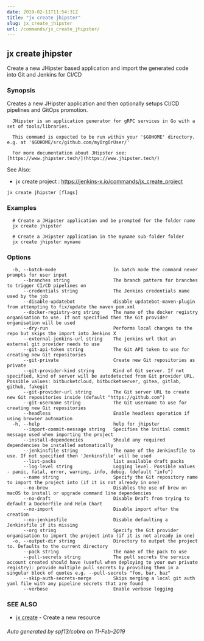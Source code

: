 ```yaml
---
date: 2019-02-11T11:54:31Z
title: "jx create jhipster"
slug: jx_create_jhipster
url: /commands/jx_create_jhipster/
---
```

## jx create jhipster

Create a new JHipster based application and import the generated code into Git and Jenkins for CI/CD

### Synopsis

Creates a new JHipster application and then optionally setups CI/CD pipelines and GitOps promotion.
  
      JHipster is an application generator for gRPC services in Go with a set of tools/libraries.
  
      This command is expected to be run within your '$GOHOME' directory. e.g. at '$GOHOME/src/github.com/myOrgOrUser/'
  
      For more documentation about JHipster see: [https://www.jhipster.tech/](https://www.jhipster.tech/)
  
See Also: 

  * jx create project : https://jenkins-x.io/commands/jx_create_project

```
jx create jhipster [flags]
```

### Examples

```
  # Create a JHipster application and be prompted for the folder name
  jx create jhipster
  
  # Create a JHipster application in the myname sub-folder folder
  jx create jhipster myname
```

### Options

```
  -b, --batch-mode                     In batch mode the command never prompts for user input
      --branches string                The branch pattern for branches to trigger CI/CD pipelines on
      --credentials string             The Jenkins credentials name used by the job
      --disable-updatebot              disable updatebot-maven-plugin from attempting to fix/update the maven pom.xml
      --docker-registry-org string     The name of the docker registry organisation to use. If not specified then the Git provider organisation will be used
      --dry-run                        Performs local changes to the repo but skips the import into Jenkins X
      --external-jenkins-url string    The jenkins url that an external git provider needs to use
      --git-api-token string           The Git API token to use for creating new Git repositories
      --git-private                    Create new Git repositories as private
      --git-provider-kind string       Kind of Git server. If not specified, kind of server will be autodetected from Git provider URL. Possible values: bitbucketcloud, bitbucketserver, gitea, gitlab, github, fakegit
      --git-provider-url string        The Git server URL to create new Git repositories inside (default "https://github.com")
      --git-username string            The Git username to use for creating new Git repositories
      --headless                       Enable headless operation if using browser automation
  -h, --help                           help for jhipster
      --import-commit-message string   Specifies the initial commit message used when importing the project
      --install-dependencies           Should any required dependencies be installed automatically
      --jenkinsfile string             The name of the Jenkinsfile to use. If not specified then 'Jenkinsfile' will be used
      --list-packs                     list available draft packs
      --log-level string               Logging level. Possible values - panic, fatal, error, warning, info, debug. (default "info")
      --name string                    Specify the Git repository name to import the project into (if it is not already in one)
      --no-brew                        Disables the use of brew on macOS to install or upgrade command line dependencies
      --no-draft                       Disable Draft from trying to default a Dockerfile and Helm Chart
      --no-import                      Disable import after the creation
      --no-jenkinsfile                 Disable defaulting a Jenkinsfile if its missing
      --org string                     Specify the Git provider organisation to import the project into (if it is not already in one)
  -o, --output-dir string              Directory to output the project to. Defaults to the current directory
      --pack string                    The name of the pack to use
      --pull-secrets string            The pull secrets the service account created should have (useful when deploying to your own private registry): provide multiple pull secrets by providing them in a singular block of quotes e.g. --pull-secrets "foo, bar, baz"
      --skip-auth-secrets-merge        Skips merging a local git auth yaml file with any pipeline secrets that are found
      --verbose                        Enable verbose logging
```

### SEE ALSO

* [jx create](/commands/jx_create/)	 - Create a new resource

###### Auto generated by spf13/cobra on 11-Feb-2019
